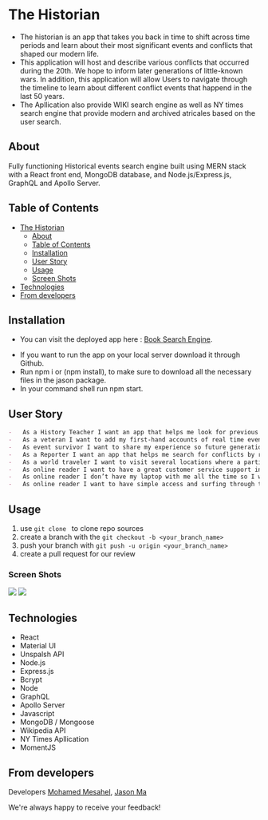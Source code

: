 # The Historian
- The historian is an app that takes you back in time to shift across time periods and learn about their most significant events and conflicts that shaped our modern life.
- This application will host and describe various conflicts that occurred during the 20th. We hope to inform later generations of little-known wars. In addition, this application will allow Users to navigate through the timeline to learn about different conflict events that happend in the last 50 years.
- The Apllication also provide WIKI search engine as well as NY times search engine that provide modern and archived atricales based on the user search.

## About
Fully functioning Historical events search engine built using MERN stack with a React front end, MongoDB database, and Node.js/Express.js, GraphQL and Apollo Server. 

## Table of Contents
- [The Historian](#the-historian)
  - [About](#about)
  - [Table of Contents](#table-of-contents)
  - [Installation](#installation)
  - [User Story](#user-story)
  - [Usage](#usage)
  - [Screen Shots](#screen-shots)
 - [Technologies](#technologies)
  - [From developers](#from-developers)

## Installation
- You can visit the deployed app here : [Book Search Engine]().
<!-- TODO: add the live Heroku link -->
- If you want to run the app on your local server download it through Github.
- Run npm i or (npm install), to make sure to download all the necessary files in the jason package.
- In your command shell run npm start.

## User Story

```md
-	As a History Teacher I want an app that helps me look for previous conflicts during the 80s and the 90s so I can save the data and use it during my classes.
-	As a veteran I want to add my first-hand accounts of real time events from my prospective on the front lines so provide people with some of the real stories.
-	As event survivor I want to share my experience so future generation can understand how war could be crucial.
-	As a Reporter I want an app that helps me search for conflicts by region or country which will helps me analyze the Data and use it in my investigations.
-	As a world traveler I want to visit several locations where a particular iconic moment / conflict took place so I can understand more how those moments shaped this region culture.
-	As online reader I want to have a great customer service support in case I have any problem with the products.
-	As online reader I don’t have my laptop with me all the time so I want a phone app, so that I can check those events with more convenience.
-	As online reader I want to have simple access and surfing through the website so that I don’t spend much time searching for the events.

```
## Usage 
1. use ```git clone ``` to clone repo sources
2. create a branch with the ```git checkout -b <your_branch_name>```
3. push your branch with ```git push -u origin <your_branch_name>``` 
4. create a pull request for our review
<!-- TODO: add correct screenshot -->
### Screen Shots
![](////)
![](/////)

## Technologies
- React
- Material UI
- Unspalsh API
- Node.js
- Express.js
- Bcrypt
- Node
- GraphQL
- Apollo Server
- Javascript
- MongoDB / Mongoose
- Wikipedia API
- NY Times Apllication
- MomentJS


## From developers
Developers
[Mohamed Mesahel](https://github.com/MohamedMesahel),
[Jason Ma](https://github.com/JMagic-Learner)

We're always happy to receive your feedback!